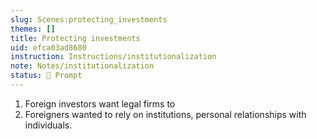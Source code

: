 ```yaml
---
slug: Scenes:protecting_investments
themes: []
title: Protecting investments
uid: efca03ad8680
instruction: Instructions/institutionalization
note: Notes/institutionalization
status: 💬 Prompt
---
```

1. Foreign investors want legal firms to
2. Foreigners wanted to rely on institutions, personal relationships with individuals.
